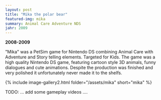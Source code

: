 ```yaml
---
layout: post
title: "Mika the polar bear"
featured-img: mika
summary: Animal Care Adventure NDS
jahr: 2009
---
```

**2008-2009**

"Mika" was a PetSim game for Nintendo DS combining Animal Care with Adventure and Story telling elements. Targeted for Kids. The game was a high quality Nintendo DS game, featuring cartoon style 3D animals, funny dialogues and cute animations. Despite the production was finished and very polished it unfortunately never made it to the shelfs.

{% include image-gallery2.html folder="/assets/mika" short="mika" %}


TODO: ... add some gameplay videos ....
